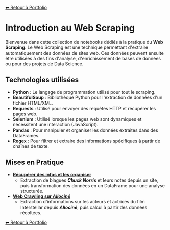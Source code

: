 [⬅ Retour à Portfolio](../../../README.md)

# Introduction au Web Scraping

Bienvenue dans cette collection de notebooks dédiés à la pratique du **Web Scraping**. Le Web Scraping est une technique permettant d'extraire automatiquement des données de sites web. Ces données peuvent ensuite être utilisées à des fins d'analyse, d'enrichissement de bases de données ou pour des projets de Data Science.

## Technologies utilisées

- **Python** : Le langage de programmation utilisé pour tout le scraping.
- **BeautifulSoup** : Bibliothèque Python pour l'extraction de données d'un fichier HTML/XML.
- **Requests** : Utilisé pour envoyer des requêtes HTTP et récupérer les pages web.
- **Selenium** : Utilisé lorsque les pages web sont dynamiques et nécessitent une interaction (JavaScript).
- **Pandas** : Pour manipuler et organiser les données extraites dans des DataFrames.
- **Regex** : Pour filtrer et extraire des informations spécifiques à partir de chaînes de texte.

## Mises en Pratique

- **[Récupérer des infos et les organiser](./web_scraping_chuck_norris.ipynb)**    
  - Extraction de blagues ***Chuck Norris*** et leurs notes depuis un site, puis transformation des données en un DataFrame pour une analyse structurée.
- **[Web Crawling sur ***Allociné***](./web_scraping_allocine_interstellar.ipynb)**
  - Extraction d'informations sur les acteurs et actrices du film Interstellar depuis ***Allociné***, puis calcul à partir des données récoltées.



[⬅ Retour à Portfolio](../../../README.md)
  

